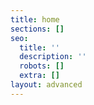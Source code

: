 ```yaml
---
title: home
sections: []
seo:
  title: ''
  description: ''
  robots: []
  extra: []
layout: advanced
---
```

